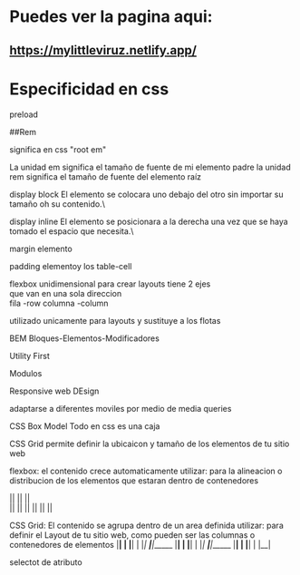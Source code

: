 # Puedes ver la pagina aqui:
## https://mylittleviruz.netlify.app/

# Especificidad en css

preload

##Rem

significa en css "root em" 

La unidad em significa el tamaño de fuente de mi elemento padre
la unidad rem significa el tamaño de fuente del elemento raíz 


display block 
El elemento se colocara uno debajo del otro sin importar su tamaño oh su contenido.\

display inline
El elemento se posicionara a la derecha una vez que se haya tomado el espacio que necesita.\

margin elemento


padding elementoy los table-cell

flexbox
unidimensional para crear layouts
tiene 2 ejes    
que van en una sola direccion  
fila -row
columna -column

utilizado unicamente para layouts y sustituye a los flotas


BEM
Bloques-Elementos-Modificadores

Utility First 

Modulos


Responsive
web DEsign

adaptarse a diferentes moviles por medio de media queries

CSS Box Model
Todo en css es una caja  


CSS Grid
permite definir la ubicaicon y tamaño de los elementos de tu sitio web

flexbox: el contenido crece automaticamente
utilizar: para la alineacion o distribucion de los elementos que estaran 
dentro de contenedores

||  ||  ||   
||  ||  ||
||  ||  ||

CSS Grid: El contenido se agrupa dentro de un area definida
utilizar: para definir el Layout de tu sitio web, como pueden ser las
columnas o contenedores de elementos
|__| | |__| | |__| 
_____|______|______
|__| | |__| | |__| 
_____|______|______
|__| | |__| | |__| 


selectot de atributo